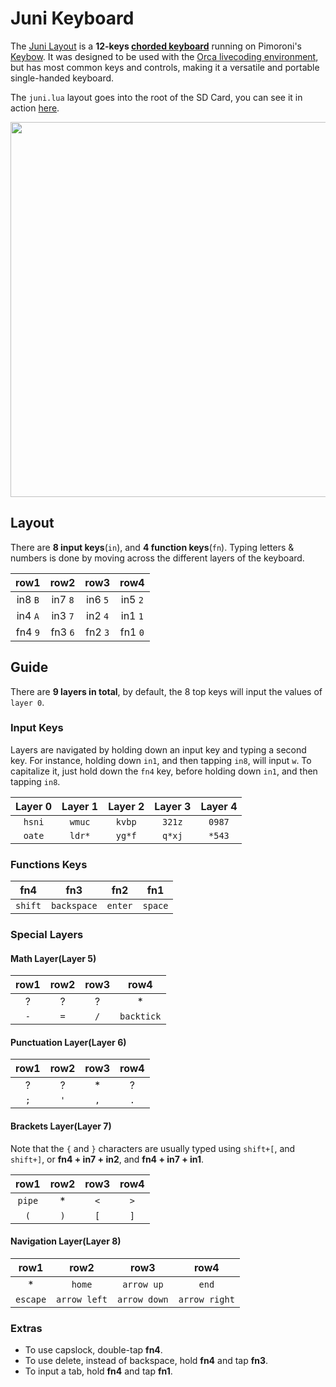# Juni Keyboard

The [Juni Layout](http://wiki.xxiivv.com/Juni) is a **12-keys [chorded keyboard](https://en.wikipedia.org/wiki/Chorded_keyboard)** running on Pimoroni's [Keybow](https://learn.pimoroni.com/keybow). It was designed to be used with the [Orca livecoding environment](http://github.com/hundredrabbits/Orca/), but has most common keys and controls, making it a versatile and portable single-handed keyboard.

The `juni.lua` layout goes into the root of the SD Card, you can see it in action [here](https://twitter.com/neauoire/status/1112617902270607360).

<img src='https://wiki.xxiivv.com/media/diary/593.jpg' width='600'/>

## Layout

There are **8 input keys**(`in`), and **4 function keys**(`fn`). Typing letters & numbers is done by moving across the different layers of the keyboard. 

| row1    | row2    | row3    | row4    |
| :-:     | :-:     | :-:     | :-:     |
| in8 `B` | in7 `8` | in6 `5` | in5 `2` |
| in4 `A` | in3 `7` | in2 `4` | in1 `1` |
| fn4 `9` | fn3 `6` | fn2 `3` | fn1 `0` |

## Guide

There are **9 layers in total**, by default, the 8 top keys will input the values of `layer 0`.

### Input Keys

Layers are navigated by holding down an input key and typing a second key. For instance, holding down `in1`, and then tapping `in8`, will input `w`. To capitalize it, just hold down the `fn4` key, before holding down `in1`, and then tapping `in8`.

| Layer 0 | Layer 1 | Layer 2 | Layer 3 | Layer 4 |
| :-:     | :-:     | :-:     | :-:     | :-:     |
| `hsni`  | `wmuc`  | `kvbp`  | `321z`  | `0987`  |
| `oate`  | `ldr*`  | `yg*f`  | `q*xj`  | `*543`  |

### Functions Keys

| **fn4** | **fn3**     | **fn2** | **fn1** |
| :-:     | :-:         | :-:     | :-:     |
| `shift` | `backspace` | `enter` | `space` |

### Special Layers

#### Math Layer(Layer 5)

| row1 | row2 | row3 | row4       |
| :-:  | :-:  | :-:  | :-:        |
| ?    | ?    | ?    | *          |
| `-`  | `=`  | `/`  | `backtick` |

#### Punctuation Layer(Layer 6)

| row1 | row2 | row3 | row4 |
| :-:  | :-:  | :-:  | :-:  |
| ?    | ?    | *    | ?    |
| `;`  | `'`  | `,`  | `.`  |

#### Brackets Layer(Layer 7)

Note that the `{` and `}` characters are usually typed using `shift+[`, and `shift+]`, or **fn4 + in7 + in2**, and **fn4 + in7 + in1**.

| row1   | row2 | row3 | row4 |
| :-:    | :-:  | :-:  | :-:  |
| `pipe` | *    | `<`  | `>`  |
| `(`    | `)`  | `[`  | `]`  |

#### Navigation Layer(Layer 8)

| row1     | row2         | row3         | row4          |
| :-:      | :-:          | :-:          | :-:           |
| *        | `home`       | `arrow up`   | `end`         |
| `escape` | `arrow left` | `arrow down` | `arrow right` |

### Extras

- To use capslock, double-tap **fn4**. 
- To use delete, instead of backspace, hold **fn4** and tap **fn3**.
- To input a tab, hold **fn4** and tap **fn1**.

